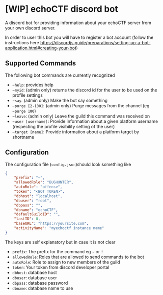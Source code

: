 # [WIP] echoCTF discord bot

A discord bot for providing information about your echoCTF server from your own discord server.

In order to user this bot you will have to register a bot account (follow the instructions here https://discordjs.guide/preparations/setting-up-a-bot-application.html#creating-your-bot)

## Supported Commands
The following bot commands are currently recognized
* `~help`: provides help
* `~myid`: (admin only) returns the discord id for the user to be used on the profile settings
* `~say`: (admin only) Make the bot say something
* `~purge [2-100]`: (admin only) Purge messages from the channel (eg `~purge 100`)
* `~leave`: (admin only) Leave the guild this command was received on
* `~user [username]`: Provide information about a given platform username (respecting the profile visibility setting of the user)
* `~target [name]`: Provide information about a platform target by shortname


## Configuration
The configuration file (`config.json`)should look something like
```json
{
	"prefix": "~",
	"allowedRole": "BUGHUNTER",
	"autoRole": "offense",
	"token": "<BOT TOKEN>",
	"dbhost": "localhost",
	"dbuser": "root",
	"dbpass": "",
	"dbname": "echoCTF",
	"defaultGuildID": "",
	"lastID": 0,
	"baseURL": "https://yoursite.com",
	"activityName": "myechoctf instance name"
}
```

The keys are self explanatory but in case it is not clear
* `prefix`: The prefix for the command eg `~` or `!`
* `allowedRole`: Roles that are allowed to send commands to the bot
* `autoRole`: Role to assign to new members of the guild
* `token`: Your token from discord developer portal
* `dbhost`: database host
* `dbuser`: database user
* `dbpass`: database password
* `dbname`: database name to use
